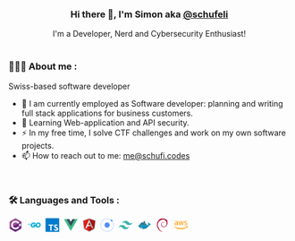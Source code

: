 <div align="center">
  <h3>Hi there 👋, I'm Simon aka <a href="https://github.com/schufeli">@schufeli</a></h3>
  I'm a Developer, Nerd and Cybersecurity Enthusiast!
</div>

<br>

### 👨🏻‍💻 About me :
Swiss-based software developer
- :briefcase: I am currently employed as Software developer: planning and writing full stack applications for business customers.
- :seedling: Learning Web-application and API security.
- :zap: In my free time, I solve CTF challenges and work on my own software projects.
- :mailbox: How to reach out to me: <a href="mailto:me@schufi.codes?subject=Question:">me@schufi.codes</a>

<br>

### :hammer_and_wrench: Languages and Tools :

<div>
  <img src="https://github.com/devicons/devicon/blob/master/icons/csharp/csharp-original.svg" title="csharp" alt="csharp-lang" height="25" />&nbsp;
  <img src="https://github.com/devicons/devicon/blob/master/icons/go/go-original-wordmark.svg" title="go" alt="go-lang" height="25" />&nbsp;
  <img src="https://github.com/devicons/devicon/blob/master/icons/typescript/typescript-original.svg" title="typescript" alt="typescript-lang" height="25" />&nbsp;
  <img src="https://github.com/devicons/devicon/blob/master/icons/vuejs/vuejs-original.svg" title="vuejs" alt="vuejs-framework" height="25" />&nbsp;
  <img src="https://github.com/devicons/devicon/blob/master/icons/angularjs/angularjs-original.svg" title="angular" alt="angular-framework" height="25" />&nbsp;
  <img src="https://github.com/devicons/devicon/blob/master/icons/ionic/ionic-original.svg" title="ionic" alt="ionic-framework" height="25" />&nbsp;
  <img src="https://github.com/devicons/devicon/blob/master/icons/tailwindcss/tailwindcss-plain.svg" title="tailwind" alt="tailwind-css" height="25" />&nbsp;
  <img src="https://github.com/devicons/devicon/blob/master/icons/docker/docker-original.svg" title="docker" alt="docker" height="25" />&nbsp;
  <img src="https://github.com/devicons/devicon/blob/master/icons/debian/debian-original.svg" title="debian" alt="debian-os" height="25" />&nbsp;
  <img src="https://github.com/devicons/devicon/blob/master/icons/amazonwebservices/amazonwebservices-plain-wordmark.svg" title="aws" alt="aws" height="25" />&nbsp;  
</div>

